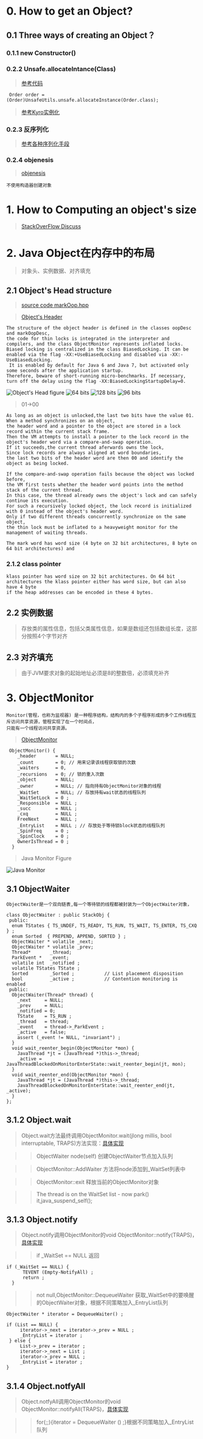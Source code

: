 # 0. How to get an Object?
## 0.1 Three ways of creating an Object？
### 0.1.1 new Constructor()
### 0.2.2 Unsafe.allocateIntance(Class)
> [参考代码](https://github.com/soyona/condor/tree/master/basic-sample-jcu/basic-sample-jcu-unsafe#31-create-an-instance-of-a-class-without-calling-a-constructor)
```text
 Order order = (Order)UnsafeUtils.unsafe.allocateInstance(Order.class);
```
> [参考Kyro实例化](../basic-sample-serializable/basic-sample-serializable-kryo/README.md)
### 0.2.3 反序列化
> [参考各种序列化手段](https://github.com/soyona/condor/tree/master/basic-sample-serializable)

### 0.2.4 objenesis
> [objenesis](https://blog.csdn.net/codershamo/article/details/52015206)
```text
不使用构造器创建对象
```
# 1. How to Computing an object's size
> [StackOverFlow Discuss](https://stackoverflow.com/questions/52353/in-java-what-is-the-best-way-to-determine-the-size-of-an-object)

# 2. Java Object在内存中的布局
> 对象头、实例数据、对齐填充
## 2.1 Object's Head structure
> [source code markOop.hpp](http://hg.openjdk.java.net/jdk8/jdk8/hotspot/file/87ee5ee27509/src/share/vm/oops/markOop.hpp)
 
> [Object's Header](https://wiki.openjdk.java.net/download/attachments/11829266/Synchronization.gif?version=4&modificationDate=1208918680000&api=v2)
```text
The structure of the object header is defined in the classes oopDesc and markOopDesc, 
the code for thin locks is integrated in the interpreter and compilers, and the class ObjectMonitor represents inflated locks. 
Biased locking is centralized in the class BiasedLocking. It can be enabled via the flag -XX:+UseBiasedLocking and disabled via -XX:-UseBiasedLocking.
 It is enabled by default for Java 6 and Java 7, but activated only some seconds after the application startup. 
Therefore, beware of short-running micro-benchmarks. If necessary, turn off the delay using the flag -XX:BiasedLockingStartupDelay=0.
```
> 
![Object's Head figure](https://github.com/soyona/condor/blob/master/basic-sample-object/src/main/resources/Object-Header.png)
![64 bits](https://github.com/soyona/condor/blob/master/basic-sample-object/src/main/resources/Object's64.png)
![128 bits](https://github.com/soyona/condor/blob/master/basic-sample-object/src/main/resources/Object's128.png)
![96 bits](https://github.com/soyona/condor/blob/master/basic-sample-object/src/main/resources/Object's96.png)

> 01->00 
```text
As long as an object is unlocked,the last two bits have the value 01.
When a method synchronizes on an object,
the header word and a pointer to the object are stored in a lock record within the current stack frame.
Then the VM attempts to install a pointer to the lock record in the object's header word via a compare-and-swap operation.
If it succeeds,the current thread aferwards owns the lock,
Since lock records are always aligned at word boundaries,
the last two bits of the header word are then 00 and identify the object as being locked.
```
```text
If the compare-and-swap operation fails because the object was locked before, 
the VM first tests whether the header word points into the method stack of the current thread. 
In this case, the thread already owns the object's lock and can safely continue its execution.
For such a recursively locked object, the lock record is initialized with 0 instead of the object's header word. 
Only if two different threads concurrently synchronize on the same object, 
the thin lock must be inflated to a heavyweight monitor for the management of waiting threads.
```
```text
The mark word has word size (4 byte on 32 bit architectures, 8 byte on 64 bit architectures) and
```
### 2.1.2 class pointer
```text
klass pointer has word size on 32 bit architectures. On 64 bit architectures the klass pointer either has word size, but can also have 4 byte 
if the heap addresses can be encoded in these 4 bytes.
```
## 2.2 实例数据
> 存放类的属性信息，包括父类属性信息，如果是数组还包括数组长度，这部分按照4个字节对齐
## 2.3 对齐填充
> 由于JVM要求对象的起始地址必须是8的整数倍，必须填充补齐


# 3. ObjectMonitor
```text
Monitor(管程，也称为监视器) 是一种程序结构，结构内的多个子程序形成的多个工作线程互斥访问共享资源，管程实现了在一个时间点，
只能有一个线程访问共享资源。

``` 
>  [ObjectMonitor](https://github.com/openjdk-mirror/jdk7u-hotspot/blob/50bdefc3afe944ca74c3093e7448d6b889cd20d1/src/share/vm/runtime/objectMonitor.cpp)

```text
 ObjectMonitor() {
    _header       = NULL;
    _count        = 0; // 用来记录该线程获取锁的次数
    _waiters      = 0,
    _recursions   = 0; // 锁的重入次数
    _object       = NULL;
    _owner        = NULL; // 指向持有ObjectMonitor对象的线程
    _WaitSet      = NULL; // 存放持有wait状态的线程队列
    _WaitSetLock  = 0 ;
    _Responsible  = NULL ;
    _succ         = NULL ;
    _cxq          = NULL ;
    FreeNext      = NULL ;
    _EntryList    = NULL ; // 存放处于等待锁block状态的线程队列
    _SpinFreq     = 0 ;
    _SpinClock    = 0 ;
    OwnerIsThread = 0 ;
  }
```
> Java Monitor Figure

![Java Monitor](./src/main/resources/Java_monitor.gif)

## 3.1 ObjectWaiter
```text
ObjectWaiter是一个双向链表,每一个等待锁的线程都被封装为一个ObjectWaiter对象，
```
```text
class ObjectWaiter : public StackObj {  
 public:  
  enum TStates { TS_UNDEF, TS_READY, TS_RUN, TS_WAIT, TS_ENTER, TS_CXQ } ;  
  enum Sorted  { PREPEND, APPEND, SORTED } ;  
  ObjectWaiter * volatile _next;  
  ObjectWaiter * volatile _prev;  
  Thread*       _thread;  
  ParkEvent *   _event;  
  volatile int  _notified ;  
  volatile TStates TState ;  
  Sorted        _Sorted ;           // List placement disposition  
  bool          _active ;           // Contention monitoring is enabled  
 public:  
  ObjectWaiter(Thread* thread) {  
    _next     = NULL;  
    _prev     = NULL;  
    _notified = 0;  
    TState    = TS_RUN ;  
    _thread   = thread;  
    _event    = thread->_ParkEvent ;  
    _active   = false;  
    assert (_event != NULL, "invariant") ;  
  }  
  void wait_reenter_begin(ObjectMonitor *mon) {  
    JavaThread *jt = (JavaThread *)this->_thread;  
    _active = JavaThreadBlockedOnMonitorEnterState::wait_reenter_begin(jt, mon);  
  }  
  void wait_reenter_end(ObjectMonitor *mon) {  
    JavaThread *jt = (JavaThread *)this->_thread;  
    JavaThreadBlockedOnMonitorEnterState::wait_reenter_end(jt, _active);  
  }  
};  
```
## 3.1.2 Object.wait
> Object.wait方法最终调用ObjectMonitor.wait(jlong millis, bool interruptable, TRAPS)方法实现：[具体实现](https://github.com/openjdk-mirror/jdk7u-hotspot/blob/50bdefc3afe944ca74c3093e7448d6b889cd20d1/src/share/vm/runtime/objectMonitor.cpp)
 
>> ObjectWaiter node(self)  创建ObjectWaiter节点加入队列
 
>> ObjectMonitor::AddWaiter 方法将node添加到_WaitSet列表中
 
>> ObjectMonitor::exit 释放当前的ObjectMonitor对象
 
>> The thread is on the WaitSet list - now park() it,java_suspend_self();

## 3.1.3 Object.notify
> Object.notify调用ObjectMonitor的void ObjectMonitor::notify(TRAPS)，[具体实现](https://github.com/openjdk-mirror/jdk7u-hotspot/blob/50bdefc3afe944ca74c3093e7448d6b889cd20d1/src/share/vm/runtime/objectMonitor.cpp)
 
>> if _WaitSet == NULL 返回
```text
if (_WaitSet == NULL) {
      TEVENT (Empty-NotifyAll) ;
      return ;
  }
```
 
>> not null,ObjectMonitor::DequeueWaiter 获取_WaitSet中的要唤醒的ObjectWaiter对象，根据不同策略加入_EntryList队列
```text
ObjectWaiter * iterator = DequeueWaiter() ;
```
```text
if (List == NULL) {
     iterator->_next = iterator->_prev = NULL ;
     _EntryList = iterator ;
 } else {
     List->_prev = iterator ;
     iterator->_next = List ;
     iterator->_prev = NULL ;
     _EntryList = iterator ;
}
```

## 3.1.4 Object.notfyAll
> Object.notfyAll调用ObjectMonitor的void ObjectMonitor::notifyAll(TRAPS)，[具体实现](https://github.com/openjdk-mirror/jdk7u-hotspot/blob/50bdefc3afe944ca74c3093e7448d6b889cd20d1/src/share/vm/runtime/objectMonitor.cpp)
 
>> for(;;){iterator = DequeueWaiter () ;}根据不同策略加入_EntryList队列